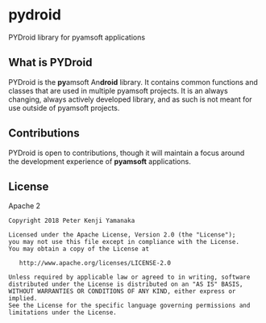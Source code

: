# pydroid
PYDroid library for pyamsoft applications

## What is PYDroid

PYDroid is the **py**amsoft An**droid** library. It contains common
functions and classes that are used in multiple pyamsoft projects.
It is an always changing, always actively developed library, and as
such is not meant for use outside of pyamsoft projects.

## Contributions

PYDroid is open to contributions, though it will maintain a focus around  
the development experience of **pyamsoft** applications.

## License

Apache 2

```
Copyright 2018 Peter Kenji Yamanaka

Licensed under the Apache License, Version 2.0 (the "License");
you may not use this file except in compliance with the License.
You may obtain a copy of the License at

   http://www.apache.org/licenses/LICENSE-2.0

Unless required by applicable law or agreed to in writing, software
distributed under the License is distributed on an "AS IS" BASIS,
WITHOUT WARRANTIES OR CONDITIONS OF ANY KIND, either express or implied.
See the License for the specific language governing permissions and
limitations under the License.
```
